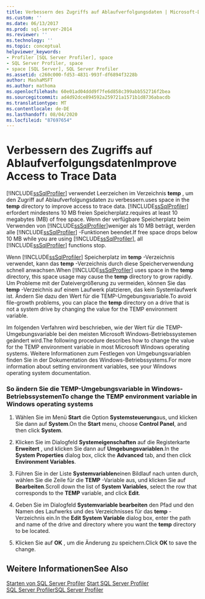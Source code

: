 ```yaml
---
title: Verbessern des Zugriffs auf Ablaufverfolgungsdaten | Microsoft-Dokumentation
ms.custom: ''
ms.date: 06/13/2017
ms.prod: sql-server-2014
ms.reviewer: ''
ms.technology: ''
ms.topic: conceptual
helpviewer_keywords:
- Profiler [SQL Server Profiler], space
- SQL Server Profiler, space
- space [SQL Server], SQL Server Profiler
ms.assetid: c260c000-fd53-4831-993f-df6894f3228b
author: MashaMSFT
ms.author: mathoma
ms.openlocfilehash: 60e01ad04ddd9f7fe6d858c399abb552716f2bea
ms.sourcegitcommit: ad4d92dce894592a259721a1571b1d8736abacdb
ms.translationtype: MT
ms.contentlocale: de-DE
ms.lasthandoff: 08/04/2020
ms.locfileid: "87697654"
---
```

# <a name="improve-access-to-trace-data"></a><span data-ttu-id="0b8a5-102">Verbessern des Zugriffs auf Ablaufverfolgungsdaten</span><span class="sxs-lookup"><span data-stu-id="0b8a5-102">Improve Access to Trace Data</span></span>
  [!INCLUDE[ssSqlProfiler](../../includes/sssqlprofiler-md.md)] <span data-ttu-id="0b8a5-103">verwendet Leerzeichen im Verzeichnis **temp** , um den Zugriff auf Ablaufverfolgungsdaten zu verbessern.</span><span class="sxs-lookup"><span data-stu-id="0b8a5-103">uses space in the **temp** directory to improve access to trace data.</span></span> [!INCLUDE[ssSqlProfiler](../../includes/sssqlprofiler-md.md)] <span data-ttu-id="0b8a5-104">erfordert mindestens 10 MB freien Speicherplatz.</span><span class="sxs-lookup"><span data-stu-id="0b8a5-104">requires at least 10 megabytes (MB) of free space.</span></span> <span data-ttu-id="0b8a5-105">Wenn der verfügbare Speicherplatz beim Verwenden von [!INCLUDE[ssSqlProfiler](../../includes/sssqlprofiler-md.md)]weniger als 10 MB beträgt, werden alle [!INCLUDE[ssSqlProfiler](../../includes/sssqlprofiler-md.md)] -Funktionen beendet.</span><span class="sxs-lookup"><span data-stu-id="0b8a5-105">If free space drops below 10 MB while you are using [!INCLUDE[ssSqlProfiler](../../includes/sssqlprofiler-md.md)], all [!INCLUDE[ssSqlProfiler](../../includes/sssqlprofiler-md.md)] functions stop.</span></span>  
  
 <span data-ttu-id="0b8a5-106">Wenn [!INCLUDE[ssSqlProfiler](../../includes/sssqlprofiler-md.md)] Speicherplatz im **temp** -Verzeichnis verwendet, kann das **temp** -Verzeichnis durch diese Speicherverwendung schnell anwachsen.</span><span class="sxs-lookup"><span data-stu-id="0b8a5-106">When [!INCLUDE[ssSqlProfiler](../../includes/sssqlprofiler-md.md)] uses space in the **temp** directory, this space usage may cause the **temp** directory to grow rapidly.</span></span> <span data-ttu-id="0b8a5-107">Um Probleme mit der Dateivergrößerung zu vermeiden, können Sie das **temp** -Verzeichnis auf einem Laufwerk platzieren, das kein Systemlaufwerk ist. Ändern Sie dazu den Wert für die TEMP-Umgebungsvariable.</span><span class="sxs-lookup"><span data-stu-id="0b8a5-107">To avoid file-growth problems, you can place the **temp** directory on a drive that is not a system drive by changing the value for the TEMP environment variable.</span></span>  
  
 <span data-ttu-id="0b8a5-108">Im folgenden Verfahren wird beschrieben, wie der Wert für die TEMP-Umgebungsvariable bei den meisten Microsoft Windows-Betriebssystemen geändert wird.</span><span class="sxs-lookup"><span data-stu-id="0b8a5-108">The following procedure describes how to change the value for the TEMP environment variable in most Microsoft Windows operating systems.</span></span> <span data-ttu-id="0b8a5-109">Weitere Informationen zum Festlegen von Umgebungsvariablen finden Sie in der Dokumentation des Windows-Betriebssystems.</span><span class="sxs-lookup"><span data-stu-id="0b8a5-109">For more information about setting environment variables, see your Windows operating system documentation.</span></span>  
  
### <a name="to-change-the-temp-environment-variable-in-windows-operating-systems"></a><span data-ttu-id="0b8a5-110">So ändern Sie die TEMP-Umgebungsvariable in Windows-Betriebssystemen</span><span class="sxs-lookup"><span data-stu-id="0b8a5-110">To change the TEMP environment variable in Windows operating systems</span></span>  
  
1.  <span data-ttu-id="0b8a5-111">Wählen Sie im Menü **Start** die Option **Systemsteuerung**aus, und klicken Sie dann auf **System**.</span><span class="sxs-lookup"><span data-stu-id="0b8a5-111">On the **Start** menu, choose **Control Panel**, and then click **System**.</span></span>  
  
2.  <span data-ttu-id="0b8a5-112">Klicken Sie im Dialogfeld **Systemeigenschaften** auf die Registerkarte **Erweitert** , und klicken Sie dann auf **Umgebungsvariablen**.</span><span class="sxs-lookup"><span data-stu-id="0b8a5-112">In the **System Properties** dialog box, click the **Advanced** tab, and then click **Environment Variables**.</span></span>  
  
3.  <span data-ttu-id="0b8a5-113">Führen Sie in der Liste **Systemvariablen**einen Bildlauf nach unten durch, wählen Sie die Zeile für die **TEMP** -Variable aus, und klicken Sie auf **Bearbeiten**.</span><span class="sxs-lookup"><span data-stu-id="0b8a5-113">Scroll down the list of **System Variables**, select the row that corresponds to the **TEMP** variable, and click **Edit**.</span></span>  
  
4.  <span data-ttu-id="0b8a5-114">Geben Sie im Dialogfeld **Systemvariable bearbeiten** den Pfad und den Namen des Laufwerks und des Verzeichnisses für das **temp** -Verzeichnis ein.</span><span class="sxs-lookup"><span data-stu-id="0b8a5-114">In the **Edit System Variable** dialog box, enter the path and name of the drive and directory where you want the **temp** directory to be located.</span></span>  
  
5.  <span data-ttu-id="0b8a5-115">Klicken Sie auf **OK** , um die Änderung zu speichern.</span><span class="sxs-lookup"><span data-stu-id="0b8a5-115">Click **OK** to save the change.</span></span>  
  
## <a name="see-also"></a><span data-ttu-id="0b8a5-116">Weitere Informationen</span><span class="sxs-lookup"><span data-stu-id="0b8a5-116">See Also</span></span>  
 <span data-ttu-id="0b8a5-117">[Starten von SQL Server Profiler](../../tools/sql-server-profiler/start-sql-server-profiler.md) </span><span class="sxs-lookup"><span data-stu-id="0b8a5-117">[Start SQL Server Profiler](../../tools/sql-server-profiler/start-sql-server-profiler.md) </span></span>  
 [<span data-ttu-id="0b8a5-118">SQL Server Profiler</span><span class="sxs-lookup"><span data-stu-id="0b8a5-118">SQL Server Profiler</span></span>](../../tools/sql-server-profiler/sql-server-profiler.md)  
  
  
